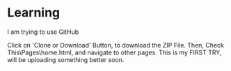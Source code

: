 # Learning
I am trying to use GitHub

Click on 'Clone or Download' Button, to download the ZIP File.
Then, Check This\Pages\home.html, and navigate to other pages.
This is my FIRST TRY, will be uploading something better soon.
